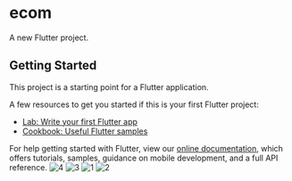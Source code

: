 # ecom

A new Flutter project.

## Getting Started

This project is a starting point for a Flutter application.

A few resources to get you started if this is your first Flutter project:

- [Lab: Write your first Flutter app](https://flutter.dev/docs/get-started/codelab)
- [Cookbook: Useful Flutter samples](https://flutter.dev/docs/cookbook)

For help getting started with Flutter, view our
[online documentation](https://flutter.dev/docs), which offers tutorials,
samples, guidance on mobile development, and a full API reference.
![4](https://user-images.githubusercontent.com/88938155/154411892-7225e8dc-268a-4067-9041-8ca23eec8101.jpg)
![3](https://user-images.githubusercontent.com/88938155/154411910-63274e82-fc89-45cb-924c-38c0ea8e52dd.jpg)
![1](https://user-images.githubusercontent.com/88938155/154411934-13a520e6-1d34-45bb-bf8e-86723d6487ed.jpg)
![2](https://user-images.githubusercontent.com/88938155/154411948-489299da-a6ca-4b66-b49a-c47dcf07ff4d.jpg)
